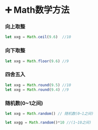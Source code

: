 # ➕ Math数学方法

### 向上取整
```javascript
let xxg = Math.ceil(9.6)  //10
```
### 向下取整
```javascript
let xxg = Math.floor(9.6) //9
```
### 四舍五入
```javascript
let xxg = Math.round(9.5) //10
let xxg = Math.round(9.4) //9
```
### 随机数(0~1之间)
```javascript
let xxg = Math.random() // 随机数(0~1之间)

let xxgg = Math.random()*10 //(1~10之间)
```